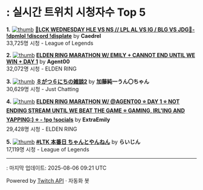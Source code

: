 # : 실시간 트위치 시청자수 Top 5

**1.** [![thumb](https://static-cdn.jtvnw.net/previews-ttv/live_user_caedrel-320x180.jpg)](https://twitch.tv/Caedrel)
**[🔴LCK WEDNESDAY HLE VS NS // LPL AL VS IG / BLG VS JDG🔴-  !dpmlol !discord !displate](https://twitch.tv/Caedrel)** by **Caedrel**<br>33,725명 시청  - League of Legends

**2.** [![thumb](https://static-cdn.jtvnw.net/previews-ttv/live_user_agent00-320x180.jpg)](https://twitch.tv/Agent00)
**[ELDEN RING MARATHON W/ EMILY + CANNOT END UNTIL WE WIN + DAY 1](https://twitch.tv/Agent00)** by **Agent00**<br>32,072명 시청  - ELDEN RING

**3.** [![thumb](https://static-cdn.jtvnw.net/previews-ttv/live_user_kato_junichi0817-320x180.jpg)](https://twitch.tv/加藤純一うん〇ちゃん)
**[８がつ６にちの雑談2](https://twitch.tv/加藤純一うん〇ちゃん)** by **加藤純一うん〇ちゃん**<br>30,629명 시청  - Just Chatting

**4.** [![thumb](https://static-cdn.jtvnw.net/previews-ttv/live_user_extraemily-320x180.jpg)](https://twitch.tv/ExtraEmily)
**[ELDEN RING MARATHON W/ @AGENT00 ⭐ DAY 1 ⭐ NOT ENDING STREAM UNTIL WE BEAT THE GAME ⭐ GAMING, IRL'ING AND YAPPING:) ⭐ - !po !socials](https://twitch.tv/ExtraEmily)** by **ExtraEmily**<br>29,428명 시청  - ELDEN RING

**5.** [![thumb](https://static-cdn.jtvnw.net/previews-ttv/live_user_alfrea-320x180.jpg)](https://twitch.tv/らいじん)
**[#LTK 本番日 ちゃんとやんねん](https://twitch.tv/らいじん)** by **らいじん**<br>17,119명 시청  - League of Legends


---
: 마지막 업데이트: 2025-08-06 09:21 UTC

Powered by [Twitch API](https://dev.twitch.tv/docs/api/reference) · 자동화 봇